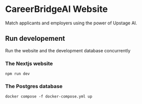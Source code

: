 # CareerBridgeAI Website

Match applicants and employers using the power of Upstage AI.

## Run developement

Run the website and the development database concurrently

### The Nextjs website

`npm run dev`

### The Postgres database

`docker compose -f docker-compose.yml up`
